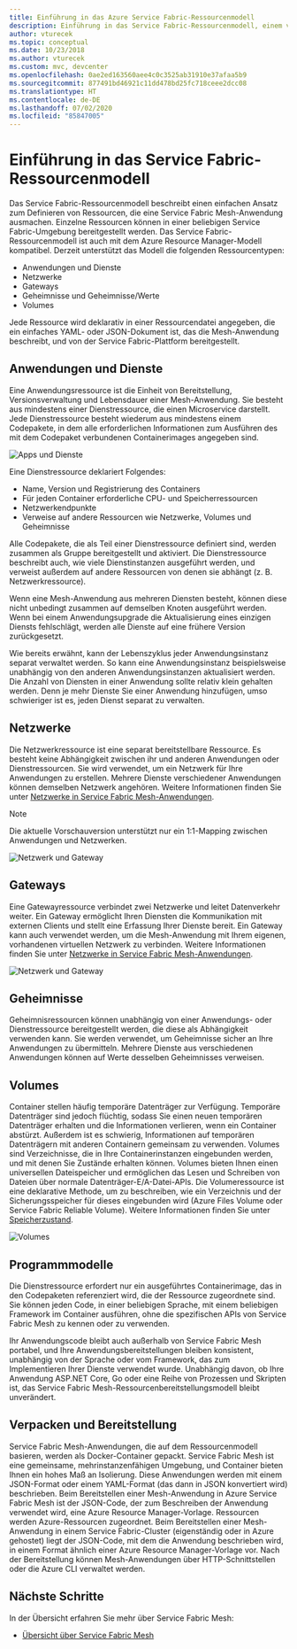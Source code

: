 ```yaml
---
title: Einführung in das Azure Service Fabric-Ressourcenmodell
description: Einführung in das Service Fabric-Ressourcenmodell, einem vereinfachten Ansatz zum Definieren von Service Fabric Mesh-Anwendungen
author: vturecek
ms.topic: conceptual
ms.date: 10/23/2018
ms.author: vturecek
ms.custom: mvc, devcenter
ms.openlocfilehash: 0ae2ed163560aee4c0c3525ab31910e37afaa5b9
ms.sourcegitcommit: 877491bd46921c11dd478bd25fc718ceee2dcc08
ms.translationtype: HT
ms.contentlocale: de-DE
ms.lasthandoff: 07/02/2020
ms.locfileid: "85847005"
---
```

# <a name="introduction-to-service-fabric-resource-model"></a>Einführung in das Service Fabric-Ressourcenmodell

Das Service Fabric-Ressourcenmodell beschreibt einen einfachen Ansatz zum Definieren von Ressourcen, die eine Service Fabric Mesh-Anwendung ausmachen. Einzelne Ressourcen können in einer beliebigen Service Fabric-Umgebung bereitgestellt werden.  Das Service Fabric-Ressourcenmodell ist auch mit dem Azure Resource Manager-Modell kompatibel. Derzeit unterstützt das Modell die folgenden Ressourcentypen:

- Anwendungen und Dienste
- Netzwerke
- Gateways
- Geheimnisse und Geheimnisse/Werte
- Volumes

Jede Ressource wird deklarativ in einer Ressourcendatei angegeben, die ein einfaches YAML- oder JSON-Dokument ist, das die Mesh-Anwendung beschreibt, und von der Service Fabric-Plattform bereitgestellt.

## <a name="applications-and-services"></a>Anwendungen und Dienste

Eine Anwendungsressource ist die Einheit von Bereitstellung, Versionsverwaltung und Lebensdauer einer Mesh-Anwendung. Sie besteht aus mindestens einer Dienstressource, die einen Microservice darstellt. Jede Dienstressource besteht wiederum aus mindestens einem Codepakete, in dem alle erforderlichen Informationen zum Ausführen des mit dem Codepaket verbundenen Containerimages angegeben sind.

![Apps und Dienste][Image1]

Eine Dienstressource deklariert Folgendes:

- Name, Version und Registrierung des Containers
- Für jeden Container erforderliche CPU- und Speicherressourcen
- Netzwerkendpunkte
- Verweise auf andere Ressourcen wie Netzwerke, Volumes und Geheimnisse 

Alle Codepakete, die als Teil einer Dienstressource definiert sind, werden zusammen als Gruppe bereitgestellt und aktiviert. Die Dienstressource beschreibt auch, wie viele Dienstinstanzen ausgeführt werden, und verweist außerdem auf andere Ressourcen von denen sie abhängt (z. B. Netzwerkressource).

Wenn eine Mesh-Anwendung aus mehreren Diensten besteht, können diese nicht unbedingt zusammen auf demselben Knoten ausgeführt werden. Wenn bei einem Anwendungsupgrade die Aktualisierung eines einzigen Diensts fehlschlägt, werden alle Dienste auf eine frühere Version zurückgesetzt.

Wie bereits erwähnt, kann der Lebenszyklus jeder Anwendungsinstanz separat verwaltet werden. So kann eine Anwendungsinstanz beispielsweise unabhängig von den anderen Anwendungsinstanzen aktualisiert werden. Die Anzahl von Diensten in einer Anwendung sollte relativ klein gehalten werden. Denn je mehr Dienste Sie einer Anwendung hinzufügen, umso schwieriger ist es, jeden Dienst separat zu verwalten.

## <a name="networks"></a>Netzwerke

Die Netzwerkressource ist eine separat bereitstellbare Ressource. Es besteht keine Abhängigkeit zwischen ihr und anderen Anwendungen oder Dienstressourcen. Sie wird verwendet, um ein Netzwerk für Ihre Anwendungen zu erstellen. Mehrere Dienste verschiedener Anwendungen können demselben Netzwerk angehören.  Weitere Informationen finden Sie unter [Netzwerke in Service Fabric Mesh-Anwendungen](service-fabric-mesh-networks-and-gateways.md).

> [!NOTE]
> Die aktuelle Vorschauversion unterstützt nur ein 1:1-Mapping zwischen Anwendungen und Netzwerken.

![Netzwerk und Gateway][Image2]

## <a name="gateways"></a>Gateways
Eine Gatewayressource verbindet zwei Netzwerke und leitet Datenverkehr weiter.  Ein Gateway ermöglicht Ihren Diensten die Kommunikation mit externen Clients und stellt eine Erfassung Ihrer Dienste bereit.  Ein Gateway kann auch verwendet werden, um die Mesh-Anwendung mit Ihrem eigenen, vorhandenen virtuellen Netzwerk zu verbinden. Weitere Informationen finden Sie unter [Netzwerke in Service Fabric Mesh-Anwendungen](service-fabric-mesh-networks-and-gateways.md).

![Netzwerk und Gateway][Image2]

## <a name="secrets"></a>Geheimnisse

Geheimnisressourcen können unabhängig von einer Anwendungs- oder Dienstressource bereitgestellt werden, die diese als Abhängigkeit verwenden kann. Sie werden verwendet, um Geheimnisse sicher an Ihre Anwendungen zu übermitteln. Mehrere Dienste aus verschiedenen Anwendungen können auf Werte desselben Geheimnisses verweisen.

## <a name="volumes"></a>Volumes

Container stellen häufig temporäre Datenträger zur Verfügung. Temporäre Datenträger sind jedoch flüchtig, sodass Sie einen neuen temporären Datenträger erhalten und die Informationen verlieren, wenn ein Container abstürzt. Außerdem ist es schwierig, Informationen auf temporären Datenträgern mit anderen Containern gemeinsam zu verwenden. Volumes sind Verzeichnisse, die in Ihre Containerinstanzen eingebunden werden, und mit denen Sie Zustände erhalten können. Volumes bieten Ihnen einen universellen Dateispeicher und ermöglichen das Lesen und Schreiben von Dateien über normale Datenträger-E/A-Datei-APIs. Die Volumeressource ist eine deklarative Methode, um zu beschreiben, wie ein Verzeichnis und der Sicherungsspeicher für dieses eingebunden wird (Azure Files Volume oder Service Fabric Reliable Volume).  Weitere Informationen finden Sie unter [Speicherzustand](service-fabric-mesh-storing-state.md#volumes).

![Volumes][Image3]

## <a name="programming-models"></a>Programmmodelle
Die Dienstressource erfordert nur ein ausgeführtes Containerimage, das in den Codepaketen referenziert wird, die der Ressource zugeordnete sind. Sie können jeden Code, in einer beliebigen Sprache, mit einem beliebigen Framework im Container ausführen, ohne die spezifischen APIs von Service Fabric Mesh zu kennen oder zu verwenden. 

Ihr Anwendungscode bleibt auch außerhalb von Service Fabric Mesh portabel, und Ihre Anwendungsbereitstellungen bleiben konsistent, unabhängig von der Sprache oder vom Framework, das zum Implementieren Ihrer Dienste verwendet wurde. Unabhängig davon, ob Ihre Anwendung ASP.NET Core, Go oder eine Reihe von Prozessen und Skripten ist, das Service Fabric Mesh-Ressourcenbereitstellungsmodell bleibt unverändert. 

## <a name="packaging-and-deployment"></a>Verpacken und Bereitstellung

Service Fabric Mesh-Anwendungen, die auf dem Ressourcenmodell basieren, werden als Docker-Container gepackt.  Service Fabric Mesh ist eine gemeinsame, mehrinstanzenfähigen Umgebung, und Container bieten Ihnen ein hohes Maß an Isolierung.  Diese Anwendungen werden mit einem JSON-Format oder einem YAML-Format (das dann in JSON konvertiert wird) beschrieben. Beim Bereitstellen einer Mesh-Anwendung in Azure Service Fabric Mesh ist der JSON-Code, der zum Beschreiben der Anwendung verwendet wird, eine Azure Resource Manager-Vorlage. Ressourcen werden Azure-Ressourcen zugeordnet.  Beim Bereitstellen einer Mesh-Anwendung in einem Service Fabric-Cluster (eigenständig oder in Azure gehostet) liegt der JSON-Code, mit dem die Anwendung beschrieben wird, in einem Format ähnlich einer Azure Resource Manager-Vorlage vor.  Nach der Bereitstellung können Mesh-Anwendungen über HTTP-Schnittstellen oder die Azure CLI verwaltet werden. 


## <a name="next-steps"></a>Nächste Schritte 
In der Übersicht erfahren Sie mehr über Service Fabric Mesh:
- [Übersicht über Service Fabric Mesh](service-fabric-mesh-overview.md)

[Image1]: media/service-fabric-mesh-service-fabric-resources/AppsAndServices.png
[Image2]: media/service-fabric-mesh-service-fabric-resources/NetworkAndGateway.png
[Image3]: media/service-fabric-mesh-service-fabric-resources/volumes.png
